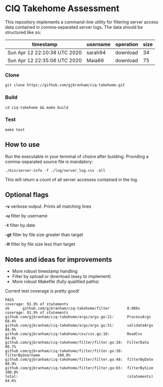 # CIQ Takehome Assessment

This repository implements a command-line utility for filtering server access data contained in comma-separated server logs. The data should be structured like so:

| timestamp | username | operation | size |
|----------|----------|----------|----------|
| Sun Apr 12 22:10:38 UTC 2020 | sarah94 | download | 34 |
| Sun Apr 12 22:35:06 UTC 2020 | Maia86 | download | 75 |


### Clone

`git clone https://github.com/gjbranham/ciq-takehome.git`

### Build

`cd ciq-takehome && make build`

### Test

`make test`

## How to use

Run the executable in your terminal of choice after building. Providing a comma-separated source file is mandatory:

`./bin/server-info -f ./log/server_log.csv -all`

This will return a count of all server accesses contained in the log.

## Optional flags

**-v** verbose output. Prints all matching lines

**-u** filter by username

**-t** filter by date

**-gt** filter by file size greater than target

**-lt** filter by file size less than target

## Notes and ideas for improvements

- More robust timestamp handling
- Filter by upload or download (easy to implement)
- More robust Makefile (fully qualified paths)

Current test coverage is pretty good!
```
PASS
coverage: 91.9% of statements
ok      github.com/gjbranham/ciq-takehome/filter        0.088s  coverage: 91.9% of statements
github.com/gjbranham/ciq-takehome/args/args.go:21:      ProcessArgs             68.4%
github.com/gjbranham/ciq-takehome/args/args.go:51:      validateArgs            88.9%
github.com/gjbranham/ciq-takehome/csv/csv.go:16:        ReadCsv                 84.6%
github.com/gjbranham/ciq-takehome/filter/filter.go:10:  FilterData              86.7%
github.com/gjbranham/ciq-takehome/filter/filter.go:38:  filterByUsername        100.0%
github.com/gjbranham/ciq-takehome/filter/filter.go:48:  filterByDate            88.9%
github.com/gjbranham/ciq-takehome/filter/filter.go:65:  filterBySize            100.0%
total:                                                  (statements)            84.6%
```